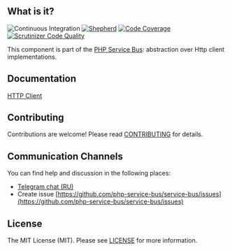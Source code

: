 ## What is it?
![Continuous Integration](https://github.com/php-service-bus/http-client/workflows/Continuous%20Integration/badge.svg)
[![Shepherd](https://shepherd.dev/github/php-service-bus/http-client/coverage.svg)](https://shepherd.dev/github/php-service-bus/http-client)
[![Code Coverage](https://scrutinizer-ci.com/g/php-service-bus/http-client/badges/coverage.png?b=v4.2)](https://scrutinizer-ci.com/g/php-service-bus/http-client/?branch=v4.2)
[![Scrutinizer Code Quality](https://scrutinizer-ci.com/g/php-service-bus/http-client/badges/quality-score.png?b=v4.2)](https://scrutinizer-ci.com/g/php-service-bus/http-client/?branch=v4.2)

This component is part of the [PHP Service Bus](https://github.com/php-service-bus/service-bus): abstraction over Http client implementations.

## Documentation
[HTTP Client](https://github.com/php-service-bus/documentation/blob/master/pages/packages/http_client.md)

## Contributing
Contributions are welcome! Please read [CONTRIBUTING](CONTRIBUTING.md) for details.

## Communication Channels
You can find help and discussion in the following places:
* [Telegram chat (RU)](https://t.me/php_service_bus)
* Create issue [https://github.com/php-service-bus/service-bus/issues](https://github.com/php-service-bus/service-bus/issues)

## License

The MIT License (MIT). Please see [LICENSE](LICENSE.md) for more information.
